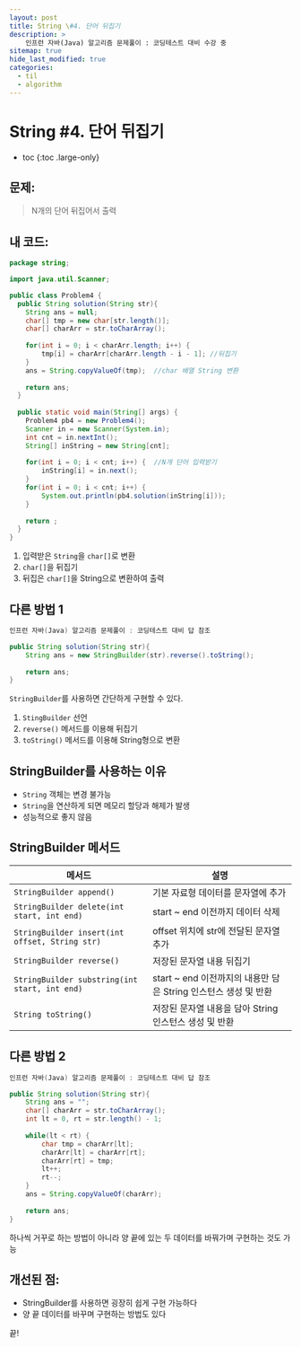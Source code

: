 ```yaml
---
layout: post
title: String \#4. 단어 뒤집기
description: >
    인프런 자바(Java) 알고리즘 문제풀이 : 코딩테스트 대비 수강 중
sitemap: true
hide_last_modified: true
categories:
  - til
  - algorithm
---
```


# String \#4. 단어 뒤집기

* toc
{:toc .large-only}

## 문제: 

> N개의 단어 뒤집어서 출력

## 내 코드:

```java
package string;

import java.util.Scanner;

public class Problem4 {
  public String solution(String str){
	String ans = null;
	char[] tmp = new char[str.length()];
	char[] charArr = str.toCharArray();
	
	for(int i = 0; i < charArr.length; i++) {
		tmp[i] = charArr[charArr.length - i - 1]; //뒤집기
	}
	ans = String.copyValueOf(tmp);  //char 배열 String 변환
    
	return ans;
  }
  
  public static void main(String[] args) {
    Problem4 pb4 = new Problem4();
    Scanner in = new Scanner(System.in);
    int cnt = in.nextInt();
    String[] inString = new String[cnt];
    
    for(int i = 0; i < cnt; i++) {  //N개 단어 입력받기
    	inString[i] = in.next();
    }
    for(int i = 0; i < cnt; i++) {
    	System.out.println(pb4.solution(inString[i]));
    }
      
    return ;
  }
}
```
1. 입력받은 `String`을 `char[]`로 변환
2. `char[]`을 뒤집기
3. 뒤집은 `char[]`을 String으로 변환하여 출력

## 다른 방법 1

```java
인프런 자바(Java) 알고리즘 문제풀이 : 코딩테스트 대비 답 참조

public String solution(String str){
	String ans = new StringBuilder(str).reverse().toString();
    
	return ans;
}
```
`StringBuilder`를 사용하면 간단하게 구현할 수 있다.  
1. `StingBuilder` 선언
2. `reverse()` 메서드를 이용해 뒤집기
3. `toString()` 메서드를 이용해 String형으로 변환

## StringBuilder를 사용하는 이유

- `String` 객체는 변경 불가능
- `String`을 연산하게 되면 메모리 할당과 해제가 발생
- 성능적으로 좋지 않음

## StringBuilder 메서드

| 메서드 | 설명 |
| --- | --- |
| `StringBuilder append()` | 기본 자료형 데이터를 문자열에 추가 |
| `StringBuilder delete(int start, int end)` | start ~ end 이전까지 데이터 삭제 |
| `StringBuilder insert(int offset, String str)` | offset 위치에 str에 전달된 문자열 추가 |
| `StringBuilder reverse()` | 저장된 문자열 내용 뒤집기 |
| `StringBuilder substring(int start, int end)` | start ~ end 이전까지의 내용만 담은 String 인스턴스 생성 및 반환 |
| `String toString()` | 저장된 문자열 내용을 담아 String 인스턴스 생성 및 반환 |

## 다른 방법 2

```java
인프런 자바(Java) 알고리즘 문제풀이 : 코딩테스트 대비 답 참조

public String solution(String str){
	String ans = "";
	char[] charArr = str.toCharArray();
	int lt = 0, rt = str.length() - 1;
    
	while(lt < rt) {
		char tmp = charArr[lt];
		charArr[lt] = charArr[rt];
		charArr[rt] = tmp;
		lt++;
		rt--;
	}
	ans = String.copyValueOf(charArr);
	
	return ans;
}
```
하나씩 거꾸로 하는 방법이 아니라 양 끝에 있는 두 데이터를 바꿔가며 구현하는 것도 가능 


## 개선된 점:
- StringBuilder를 사용하면 굉장히 쉽게 구현 가능하다
- 양 끝 데이터를 바꾸며 구현하는 방법도 있다

끝!